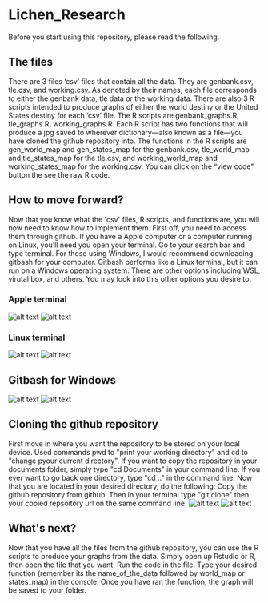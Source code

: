 # Lichen_Research
Before you start using this repository, please read the following. 

## The files
There are 3 files ‘csv’ files that contain all the data. They are genbank.csv, tle.csv, and working.csv. As denoted by their names, each file corresponds to either the genbank data, tle data or the working data. There are also 3 R scripts intended to produce graphs of either the world destiny or the United States destiny for each ‘csv’ file. The R scripts are genbank_graphs.R, tle_graphs.R, working_graphs.R. Each R script has two functions that will produce a jpg saved to wherever dictionary—also known as a file—you have cloned the github repository into. The functions in the R scripts are gen_world_map and gen_states_map for the genbank.csv, tle_world_map and tle_states_map for the tle.csv, and working_world_map and working_states_map for the working.csv. You can click on the “view code” button the see the raw R code. 

## How to move forward?
Now that you know what the 'csv' files, R scripts, and functions are, you will now need to know how to implement them. First off, you need to access them through github.
If you have a Apple computer or a computer running on Linux, you’ll need you open your terminal. Go to your search bar and type terminal. For those using Windows, I would recommend downloading gitbash for your computer. Gitbash performs like a Linux terminal, but it can run on a Windows operating system. There are other options including WSL, virutal box, and others. You may look into this other options you desire to. 

### Apple terminal
![alt text](https://www.wikihow.com/images/9/95/Open-a-Terminal-Window-in-Mac-Step-7-Version-3.jpg)
![alt text](https://eshop.macsales.com/blog/wp-content/uploads/2016/12/DefaultTerminal1280.jpg)

### Linux terminal
![alt text](https://www.howtogeek.com/wp-content/uploads/2013/03/launch-terminal-on-ubuntu.png?trim=1,1&bg-color=000&pad=1,1)
![alt text](https://ubuntucommunity.s3.dualstack.us-east-2.amazonaws.com/optimized/2X/b/ba76cbf3dc8dc2cc94d26dd61c7aad3cedcd5102_2_690x300.png)

## Gitbash for Windows
![alt text](https://www.stanleyulili.com/assets/images/posts/2019-08-13-install-git-bash/download-starting.jpg)
![alt text](https://www.stanleyulili.com/assets/images/posts/2019-08-13-install-git-bash/git-bash.jpg)


## Cloning the github repository
First move in where you want the repository to be stored on your local device. Used commands pwd to "print your working directory" and cd to "change pyour current directory". If you want to copy the repository in your documents folder, simply type "cd Documents" in your command line. If you ever want to go back one directory, type "cd .." in the command line. Now that you are located in your desired directory, do the following: Copy the github repository from github. Then in your terminal type "git clone" then your copied repsoitory url on the same command line. 
![alt text](https://i.stack.imgur.com/lQFbj.gif)
![alt text](https://d17h27t6h515a5.cloudfront.net/topher/2017/January/588bba64_ud123-l2-git-clone/ud123-l2-git-clone.gif)

## What's next?
Now that you have all the files from the github repository, you can use the R scripts to produce your graphs from the data. Simply open up Rstudio or R, then open the file that you want. Run the code in the file. Type your desired function (remember its the name_of_the_data followed by world_map or states_map) in the console. Once you have ran the function, the graph will be saved to your folder. 
